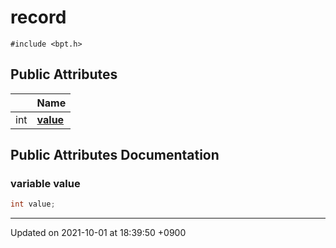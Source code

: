 

# record






`#include <bpt.h>`

## Public Attributes

|                | Name           |
| -------------- | -------------- |
| int | **[value](/Classes/record#variable-value)**  |

## Public Attributes Documentation

### variable value

```cpp
int value;
```


-------------------------------

Updated on 2021-10-01 at 18:39:50 +0900